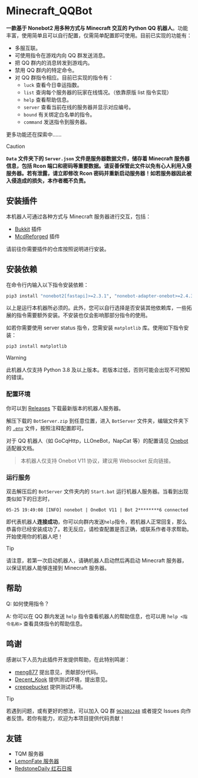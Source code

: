 # Minecraft_QQBot

**一款基于 Nonebot2 用多种方式与 Minecraft 交互的 Python QQ 机器人**。功能丰富，使用简单且可以自行配置，仅需简单配置即可使用。目前已实现的功能有：

- 多服互联。
- 可使用指令在游戏内向 QQ 群发送消息。
- 把 QQ 群内的消息转发到游戏内。
- 禁用 QQ 群内的特定命令。
- 对 QQ 群指令相应。目前已实现的指令有：
  - `luck` 查看今日幸运指数。
  - `list` 查询每个服务器的玩家在线情况。（依靠原版 list 指令实现）
  - `help` 查看帮助信息。
  - `server` 查看当前在线的服务器并显示对应编号。
  - `bound` 有关绑定白名单的指令。
  - `command` 发送指令到服务器。

更多功能还在探索中……

> [!CAUTION]
> **`Data` 文件夹下的 `Server.json` 文件是服务器数据文件，储存着 Minecraft 服务器信息，包括 Rcon 端口和密码等重要数据。请妥善保管此文件以免有心人利用入侵服务器。若有泄露，请立即修改 Rcon 密码并重新启动服务器！如若服务器因此被入侵造成的损失，本作者概不负责。**

## 安装插件

本机器人可通过各种方式与 Minecraft 服务器进行交互，包括：

- [Bukkit](https://www.github.com/Minecraft-QQBot/Bukkit) 插件
- [McdReforged](https://www.github.com/Minecraft-QQBot/McdReforged) 插件

请前往你需要插件的仓库按照说明进行安装。

## 安装依赖

在命令行内输入以下指令安装依赖：

```bash
pip3 install "nonebot2[fastapi]>=2.3.1", "nonebot-adapter-onebot>=2.4.3", "mcdreforged>=2.12.3"
```

以上是运行本机器所必须的。此外，您可以自行选择是否安装其他依赖库，一些拓展的指令需要额外安装。不安装也仅会影响那部分指令的使用。

如若你需要使用 server status 指令，您需安装 `matplotlib` 库。使用如下指令安装：

```bash
pip3 install matplotlib
```

> [!WARNING]
> 此机器人仅支持 Python 3.8 及以上版本。若版本过低，否则可能会出现不可预知的错误。

### 配置环境

你可以到 [Releases](https://github.com/Minecraft-QQBot/BotServer/releases) 下载最新版本的机器人服务器。

解压下载的 `BotServer.zip` 到任意位置，进入 `BotServer` 文件夹，编辑文件夹下的 [`.env`](https://github.com/Minecraft-QQBot/BotServer/blob/main/BotServer/.env) 文件，按照注释配置即可。

对于 QQ 机器人（如 GoCqHttp，LLOneBot，NapCat 等）的配置请见 [Onebot](https://onebot.adapters.nonebot.dev/docs/guide/setup)
适配器文档。

> 本机器人仅支持 Onebot V11 协议，建议用 Websocket 反向链接。

### 运行服务

双击解压后的 `BotServer` 文件夹内的 `Start.bat` 运行机器人服务器。当看到出现类似如下的日志时，

```log
05-25 19:49:08 [INFO] nonebot | OneBot V11 | Bot 2********6 connected
```

即代表机器人**连接成功**，你可以向群内发送`help`指令，若机器人正常回复，那么恭喜你已经安装成功了。若无反应，请检查配置是否正确，或联系作者寻求帮助。开始使用你的机器人吧！

> [!TIP]
> 请注意，若第一次启动机器人，请确机器人启动然后再启动 Minecraft 服务器，以保证机器人能够连接到 Minecraft 服务器。

## 帮助

Q: 如何使用指令？

A: 你可以在 QQ 群内发送 `help` 指令查看机器人的帮助信息，也可以用 `help <指令名称>` 查看具体指令的帮助信息。

## 鸣谢

感谢以下人员为此插件开发提供帮助，在此特别鸣谢：

- [meng877](https://github.com/meng877) 提出意见，贡献部分代码。
- [Decent_Kook](https://github.com/AISophon) 提供测试环境，提出意见。
- [creepebucket](https://github.com/creepebucket) 提供测试环境。

> [!TIP]
> 若遇到问题，或有更好的想法，可以加入 QQ 群 [`962802248`](https://qm.qq.com/q/B3kmvJl2xO) 或者提交 Issues 向作者反馈。若你有能力，欢迎为本项目提供代码贡献！

## 友链

- TQM 服务器
- [LemonFate 服务器](https://www.lemonfate.cn/)
- [RedstoneDaily 红石日报](https://www.redstonedaily.com/)
